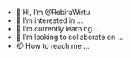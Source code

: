 - 👋 Hi, I’m @RebiraWirtu
- 👀 I’m interested in ...
- 🌱 I’m currently learning ...
- 💞️ I’m looking to collaborate on ...
- 📫 How to reach me ...

<!---
RebiraWirtu/RebiraWirtu is a ✨ special ✨ repository because its `README.md` (this file) appears on your GitHub profile.
You can click the Preview link to take a look at your changes.
--->
